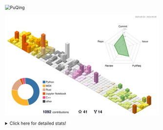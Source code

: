 ![PuQing](https://user-images.githubusercontent.com/27223114/171565019-9a56fae6-b08b-421f-99db-7e830da42371.png)

![](./profile-3d-contrib/profile-season-animate.svg)

<details>
<summary>Click here for detailed stats!</summary>

<!--START_SECTION:waka-->
![Lines of code](https://img.shields.io/badge/From%20Hello%20World%20I%27ve%20Written-1.5%20million%20lines%20of%20code-blue)

**🐱 My GitHub Data** 

> 📦 403.0 kB Used in GitHub's Storage 
 > 
> 🏆 582 Contributions in the Year 2024
 > 
> 🚫 Not Opted to Hire
 > 
> 📜 56 Public Repositories 
 > 
> 🔑 29 Private Repositories 
 > 
**I'm an Early 🐤** 

```text
🌞 Morning                481 commits         █░░░░░░░░░░░░░░░░░░░░░░░░   05.88 % 
🌆 Daytime                3611 commits        ███████████░░░░░░░░░░░░░░   44.14 % 
🌃 Evening                2022 commits        ██████░░░░░░░░░░░░░░░░░░░   24.72 % 
🌙 Night                  2067 commits        ██████░░░░░░░░░░░░░░░░░░░   25.27 % 
```


📊 **This Week I Spent My Time On** 

```text
💬 Programming Languages: 
Browsing                 13 hrs 28 mins      ██████░░░░░░░░░░░░░░░░░░░   25.98 % 
Rust                     10 hrs 43 mins      █████░░░░░░░░░░░░░░░░░░░░   20.69 % 
GitHubing                5 hrs 36 mins       ███░░░░░░░░░░░░░░░░░░░░░░   10.81 % 
Python                   4 hrs 20 mins       ██░░░░░░░░░░░░░░░░░░░░░░░   08.38 % 
Markdown                 3 hrs 40 mins       ██░░░░░░░░░░░░░░░░░░░░░░░   07.07 % 

🔥 Editors: 
Chrome                   25 hrs 31 mins      ████████████░░░░░░░░░░░░░   49.31 % 
VS Code                  18 hrs 38 mins      █████████░░░░░░░░░░░░░░░░   36.01 % 
Obsidian                 3 hrs 32 mins       ██░░░░░░░░░░░░░░░░░░░░░░░   06.83 % 
fish                     3 hrs 4 mins        █░░░░░░░░░░░░░░░░░░░░░░░░   05.95 % 
Terminal                 46 mins             ░░░░░░░░░░░░░░░░░░░░░░░░░   01.48 % 

💻 Operating System: 
Mac                      33 hrs 21 mins      ████████████████░░░░░░░░░   64.45 % 
WSL                      12 hrs 43 mins      ██████░░░░░░░░░░░░░░░░░░░   24.58 % 
Linux                    5 hrs 33 mins       ███░░░░░░░░░░░░░░░░░░░░░░   10.75 % 
Windows                  6 mins              ░░░░░░░░░░░░░░░░░░░░░░░░░   00.21 % 
```


<!--END_SECTION:waka-->
</details>
